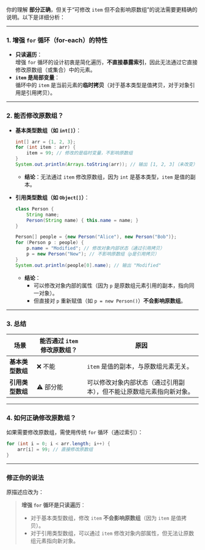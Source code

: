 你的理解 **部分正确**，但关于“可修改 `item` 但不会影响原数组”的说法需要更精确的说明。以下是详细分析：

---

### 1. **增强 `for` 循环（for-each）的特性**
   - **只读遍历**：  
     增强 `for` 循环的设计初衷是简化遍历，**不直接暴露索引**，因此无法通过它直接修改原数组（或集合）中的元素。
   - **`item` 是局部变量**：  
     循环中的 `item` 是当前元素的**临时拷贝**（对于基本类型是值拷贝，对于对象引用是引用拷贝）。

---

### 2. **能否修改原数组？**
   - **基本类型数组（如 `int[]`）**：  
     ```java
     int[] arr = {1, 2, 3};
     for (int item : arr) {
         item = 99; // 修改的是临时变量，不影响原数组
     }
     System.out.println(Arrays.toString(arr)); // 输出 [1, 2, 3]（未改变）
     ```
     - **结论**：无法通过 `item` 修改原数组，因为 `int` 是基本类型，`item` 是值的副本。

   - **引用类型数组（如 `Object[]`）**：  
     ```java
     class Person {
         String name;
         Person(String name) { this.name = name; }
     }
     
     Person[] people = {new Person("Alice"), new Person("Bob")};
     for (Person p : people) {
         p.name = "Modified"; // 修改对象内部状态（通过引用拷贝）
         p = new Person("New"); // 不影响原数组（p是引用拷贝）
     }
     System.out.println(people[0].name); // 输出 "Modified"
     ```
     - **结论**：  
       - 可以修改对象内部的属性（因为 `p` 是原数组元素引用的副本，指向同一对象）。  
       - 但直接对 `p` 重新赋值（如 `p = new Person()`）**不会影响原数组**。

---

### 3. **总结**
| 场景                | 能否通过 `item` 修改原数组？ | 原因                                                                 |
|---------------------|----------------------------|----------------------------------------------------------------------|
| **基本类型数组**     | ❌ 不能                     | `item` 是值的副本，与原数组元素无关。                                 |
| **引用类型数组**     | ⚠️ 部分能                  | 可以修改对象内部状态（通过引用副本），但不能让原数组元素指向新对象。     |

---

### 4. **如何正确修改原数组？**
如果需要修改原数组，需使用传统 `for` 循环（通过索引）：
```java
for (int i = 0; i < arr.length; i++) {
    arr[i] = 99; // 直接修改原数组
}
```

---

### 修正你的说法
原描述应改为：
> **增强 `for` 循环是只读遍历**：  
> - 对于基本类型数组，修改 `item` **不会影响原数组**（因为 `item` 是值拷贝）。  
> - 对于引用类型数组，可以通过 `item` 修改对象内部属性，但无法让原数组元素指向新对象。